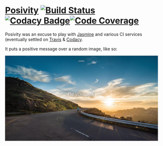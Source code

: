 # [Posivity](http://imjoehaines.github.io/posivity/) [![Build Status](https://img.shields.io/travis/imjoehaines/posivity.svg?branch=master&style=flat-square)](https://travis-ci.org/imjoehaines/posivity)[![Codacy Badge](https://img.shields.io/codacy/5e31a83ac59e43d6b8e1e357df84e83e.svg?style=flat-square)](https://www.codacy.com/app/joehaines/posivity)[![Code Coverage](https://img.shields.io/badge/coverage-100%25-brightgreen.svg?style=flat-square)](https://www.codacy.com/app/joehaines/posivity)

Posivity was an excuse to play with [Jasmine](http://jasmine.github.io/) and various CI services (eventually settled on [Travis](https://travis-ci.org/imjoehaines/posivity) & [Codacy](https://www.codacy.com/app/joehaines/posivity/dashboard).

It puts a positive message over a random image, like so:

[![posivity](assets/img/posivity.jpg)](http://imjoehaines.github.io/posivity/)
